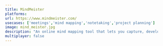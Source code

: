 ```yaml
---
title: MindMeister
platforms: 
url: https://www.mindmeister.com/
usecases: ['meetings','mind mapping','notetaking','project planning']
image: mind_meister.jpg
description: "An online mind mapping tool that lets you capture, develop and share ideas visually."
multiplayer: false
---
```

